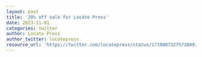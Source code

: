 ```yaml
---
layout: post
title: '20% off sale for Locate Press'
date: 2023-11-01
categories: twitter
author: Locate Press
author_twitter: locatepress
resource_url: 'https://twitter.com/locatepress/status/1719807327573049388'
---
```


